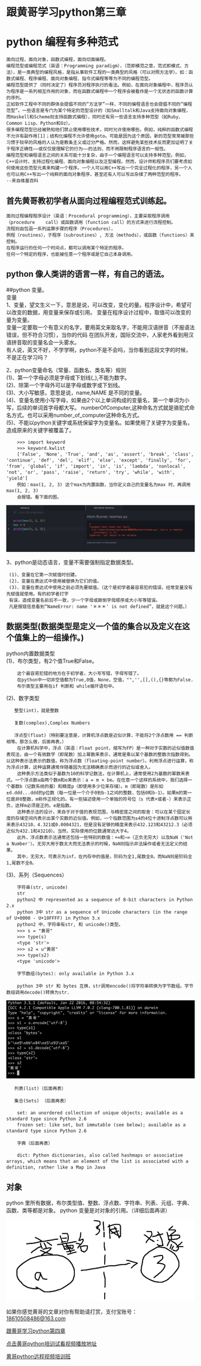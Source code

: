 # 跟黄哥学习python第三章

# python 编程有多种范式    

	面向过程，面向对象，函数式编程，面向切面编程。
	编程范型或编程范式（英语：Programming paradigm），（范即模范之意，范式即模式、方法），是一类典型的编程风格，是指从事软件工程的一类典型的风格（可以对照方法学）。如：函数式编程、程序编程、面向对象编程、指令式编程等等为不同的编程范型。
	编程范型提供了（同时决定了）程序员对程序执行的看法。例如，在面向对象编程中，程序员认为程序是一系列相互作用的对象，而在函数式编程中一个程序会被看作是一个无状态的函数计算的序列。
	正如软件工程中不同的群体会提倡不同的“方法学”一样，不同的编程语言也会提倡不同的“编程范型”。一些语言是专门为某个特定的范型设计的（如Smalltalk和Java支持面向对象编程，而Haskell和Scheme则支持函数式编程），同时还有另一些语言支持多种范型（如Ruby、Common Lisp、Python和Oz）。
	很多编程范型已经被熟知他们禁止使用哪些技术，同时允许使用哪些。例如，纯粹的函数式编程不允许有副作用[1]；结构化编程不允许使用goto。可能是因为这个原因，新的范型常常被那些习惯于较早的风格的人认为是教条主义或过分严格。然而，这样避免某些技术反而更加证明了关于程序正确性——或仅仅是理解它的行为——的法则，而不用限制程序语言的一般性。
	编程范型和编程语言之间的关系可能十分复杂，由于一个编程语言可以支持多种范型。例如，C++设计时，支持过程化编程、面向对象编程以及泛型编程。然而，设计师和程序员们要考虑如何使用这些范型元素来构建一个程序。一个人可以用C++写出一个完全过程化的程序，另一个人也可以用C++写出一个纯粹的面向对象程序，甚至还有人可以写出杂揉了两种范型的程序。
	--来自维基百科

## 首先黄哥教初学者从面向过程编程范式训练起。


	面向过程编程程序设计（英语：Procedural programming），主要采取程序调用（procedure    call）或函数调用（function call）的方式来进行流程控制。   
	流程则由包涵一系列运算步骤的程序（Procedures），   
	例程（routines），子程序（subroutines）, 方法（methods），或函数（functions）来控制。   
	在程序运行的任何一个时间点，都可以调用某个特定的程序。   
	任何一个特定的程序，也能被任意一个程序或是它自己本身调用。  


## python 像人类讲的语言一样，有自己的语法。    

##python 变量。    
   变量    
   1、变量，望文生义一下，意思是说，可以改变，变化的量。程序设计中，希望可以改变的数据，用变量来保存或引用。
     变量在程序设计过程中，取值可以改变的量为变量。   
     变量一定要取一个有意义的名字，要用英文来取名字，不能用汉语拼音（不报语法错误，但不符合习惯），当你的代码
     在团队开发，国际交流中，人家老外看到用汉语拼音取的变量名会一头雾水。   
     有人说，英文不好，不学学啊，python不是不会吗，当你看到这段文字的时候，不是正在学习吗？

   2、python变量命名（常量、函数名、类名等）规则    
      (1)、第一个字母必须是字母或下划线(_),不能为数字。    
      (2)、除第一个字母外可以是字母或数字或下划线。    
      (3)、大小写敏感，意思是说，name,NAME 是不同的变量。    
      (4)、变量名使用小写字母，如果由2个以上单词构成的变量名，第一个单词为小写，后续的单词首字母都大写。
           numberOfComputer,这种命名方式就是骆驼式命名方式。也可以采用number_of_computer这种命名方式。     
      (5)、不能以python关键字或系统保留字为变量名。如果使用了关键字为变量名，造成原来的关键字被覆盖了。    
          
        >>> import keyword
		>>> keyword.kwlist
		['False', 'None', 'True', 'and', 'as', 'assert', 'break', 'class', 'continue', 'def', 'del', 'elif', 'else', 'except', 'finally', 'for', 'from', 'global', 'if', 'import', 'in', 'is', 'lambda', 'nonlocal', 'not', 'or', 'pass', 'raise', 'return', 'try', 'while', 'with', 'yield']
		例如：max(1, 2, 3) 这个max为内置函数，当你定义自己的变量名为max 时，再调用max(1, 2, 3)
        会报错。看下面的图。
   ![](testmax.png)

   3、python是动态语言，变量不需要强制指定数据类型。    

     (1)、变量在它第一次赋值时创建。   
     (2)、变量在表达式中使用被替换为它们的值。   
     (3)、变量在表达式中使用之前必须先要赋值。（这个是初学者最容易犯的错误，经常变量没有先赋值就使用。有的初学者打字
     有误，造成变量名前后不一致，少一个字母或颠倒字母顺序或大小写等错误。    
     凡是报错信息看到“NameError: name '＊＊＊' is not defined”，就是这个问题。）




## 数据类型(数据类型是定义一个值的集合以及定义在这个值集上的一组操作。)
   python内置数据类型    
   (1)、布尔类型，有2个值True和False。

		这个最容易犯错的地方在于初学者，大小写写错，字母写错了。
		在python中一切非空值都为True,0值，None，空值，"",'',[],(),{}等都为False.
		布尔类型主要用在if 判断和 while循环语句中。

   (2)、数字类型  

       整型(int)，就是整数  

       复数(complex),Complex Numbers

       浮点型(float)（特别要注意是，计算机浮点数是近似计算，不能将2个浮点数用 == 判断相等。那怎么做，后面再表。）
		在计算机科学中，浮点（英语：Float point，缩写为FP）是一种对于实数的近似值数值表现法，由一个有效数字（即尾数）加上幂数来表示，通常是乘以某个基数的整数次指数得到。以这种表示法表示的数值，称为浮点数（floating-point number）。利用浮点进行运算，称为浮点计算，这种运算通常伴随着因为无法精确表示而进行的近似或舍入。
		这种表示方法类似于基数为10的科学记数法，在计算机上，通常使用2为基数的幂数来表式。一个浮点数a由两个数m和e来表示：a = m × be。在任意一个这样的系统中，我们选择一个基数b（记数系统的基）和精度p（即使用多少位来存储）。m（即尾数）是形如±d.ddd...ddd的p位数（每一位是一个介于0到b-1之间的整数，包括0和b-1）。如果m的第一位是非0整数，m称作正规化的。有一些描述使用一个单独的符号位（s 代表+或者-）来表示正负，这样m必须是正的。e是指数。
		这种表示法的设计，来自于对于值的表现范围，与精密度之间的取舍：可以在某个固定长度的存储空间内表示出某个实数的近似值。例如，一个指数范围为±4的4位十进制浮点数可以用来表示43210，4.321或0.0004321，但是没有足够的精度来表示432.123和43212.3（必须近似为432.1和43210）。当然，实际使用的位数通常远大于4。
		此外，浮点数表示法通常还包括一些特别的数值：+∞和−∞（正负无穷大）以及NaN（'Not a Number'）。无穷大用于数太大而无法表示的时候，NaN则指示非法操作或者无法定义的结果。
		其中，无穷大，可表示为inf，在内存中的值是，阶码为全1,尾数全0。而NaN则是阶码全1,尾数不全0。

(3)、系列（Sequences）

		字符串(str, unicode)
		str
		python2 中 represented as a sequence of 8-bit characters in Python 2.x
		python 3中 str as a sequence of Unicode characters (in the range of U+0000 - U+10FFFF) in Python 3.x
		python2 中，字符串有str, 和 unicode()类型。
		>>> s = "黄哥"
		>>> type(s)
		<type 'str'>
		>>> s2 = u"黄哥"
		>>> type(s2)
		<type 'unicode'>

		字节数组(bytes): only available in Python 3.x

		python 3中 str 和 bytes 互换，str调用encode()将字符串转换为字节数组。字节数组调用decode()转换为str.

![](strbytes.png)


       列表(list)（后面再表）

       集合(Sets) （后面再表）

		set: an unordered collection of unique objects; available as a standard type since Python 2.6
		frozen set: like set, but immutable (see below); available as a standard type since Python 2.6

	    字典（后面再表）

		dict: Python dictionaries, also called hashmaps or associative arrays, which means that an element of the list is associated with a definition, rather like a Map in Java




## 对象    

   python 里所有数据，布尔类型值、整数、浮点数、字符串、列表、元组、字典、函数、类等都是对象。
   python 变量是对对象的引用。（详细后面再讲）
 
![](variable.png)








如果你感觉黄哥的文章对你有帮助请打赏，支付宝账号：18610508486@163.com

[跟黄哥学习python第四章](learn_python_follow_brother_huang_4.md)


[点击黄哥python培训试看视频播放地址](https://github.com/pythonpeixun/article/blob/master/python_shiping.md)

[黄哥python远程视频培训班](https://github.com/pythonpeixun/article/blob/master/index.md)  


    